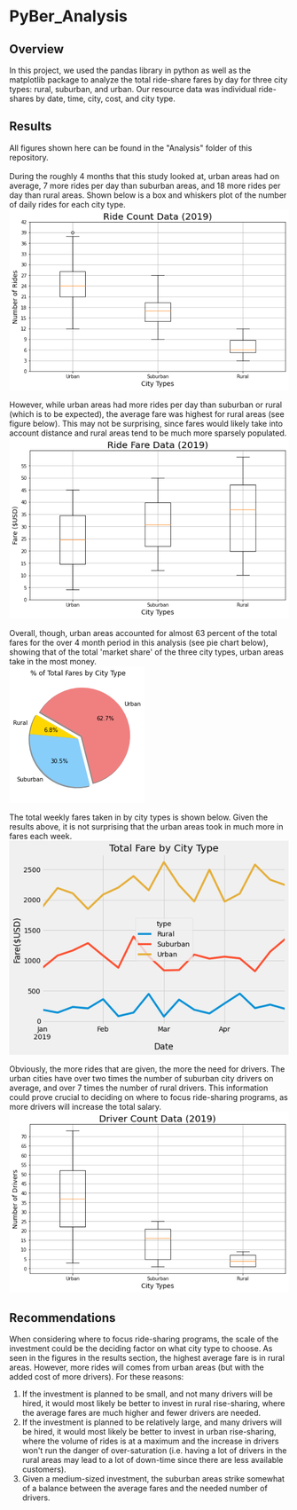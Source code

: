 # PyBer_Analysis
## Overview 
In this project, we used the pandas library in python as well as the matplotlib package to analyze the total ride-share fares by day for three city types: rural, suburban, and urban.  Our resource data was individual ride-shares by date, time, city, cost, and city type.

## Results
All figures shown here can be found in the "Analysis" folder of this repository.<br />
<br />
During the roughly 4 months that this study looked at, urban areas had on average, 7 more rides per day than suburban areas, and 18 more rides per day than rural areas.  Shown below is a box and whiskers plot of the number of daily rides for each city type.<br />
![alt text](https://github.com/bmoazen/PyBer_Analysis/blob/main/Analysis/Fig2.png?raw=true)<br />

However, while urban areas had more rides per day than suburban or rural (which is to be expected), the average fare was highest for rural areas (see figure below).  This may not be surprising, since fares would likely take into account distance and rural areas tend to be much more sparsely populated.
![alt text](https://github.com/bmoazen/PyBer_Analysis/blob/main/Analysis/Fig3.png?raw=true)

Overall, though, urban areas accounted for almost 63 percent of the total fares for the over 4 month period in this analysis (see pie chart below), showing that of the total 'market share' of the three city types, urban areas take in the most money.<br />
![alt text](https://github.com/bmoazen/PyBer_Analysis/blob/main/Analysis/Fig5.png?raw=true)

The total weekly fares taken in by city types is shown below.  Given the results above, it is not surprising that the urban areas took in much more in fares each week.<br />
![alt text](https://github.com/bmoazen/PyBer_Analysis/blob/main/Analysis/PyBer_fare_summary.png?raw=true)<br />

Obviously, the more rides that are given, the more the need for drivers.  The urban cities have over two times the number of suburban city drivers on average, and over 7 times the number of rural drivers.  This information could prove crucial to deciding on where to focus ride-sharing programs, as more drivers will increase the total salary.<br />
![alt text](https://github.com/bmoazen/PyBer_Analysis/blob/main/Analysis/Fig4.png?raw=true)<br />

## Recommendations
When considering where to focus ride-sharing programs, the scale of the investment could be the deciding factor on what city type to choose.  As seen in the figures in the results section, the highest average fare is in rural areas.  However, more rides will comes from urban areas (but with the added cost of more drivers).  For these reasons:
1) If the investment is planned to be small, and not many drivers will be hired, it would most likely be better to invest in rural rise-sharing, where the average fares are much higher and fewer drivers are needed.<br />
2) If the investment is planned to be relatively large, and many drivers will be hired, it would most likely be better to invest in urban rise-sharing, where the volume of rides is at a maximum and the increase in drivers won't run the danger of over-saturation (i.e. having a lot of drivers in the rural areas may lead to a lot of down-time since there are less available customers).<br />
3) Given a medium-sized investment, the suburban areas strike somewhat of a balance between the average fares and the needed number of drivers.




